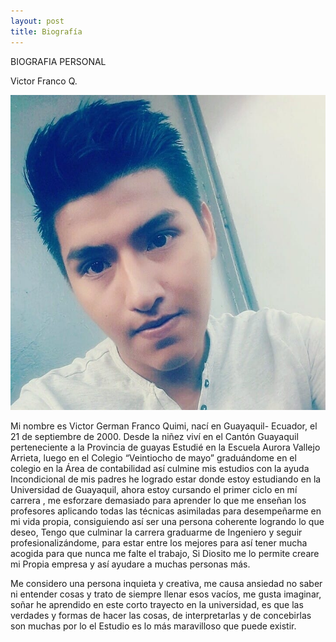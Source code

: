```yaml
---
layout: post
title: Biografía
---
```


BIOGRAFIA 	PERSONAL

Victor Franco Q.


![](https://github.com/victorfrancoq/victorfrancoq.github.io/blob/master/images/foto1.jpg)

Mi nombre es Victor German Franco Quimi, nací en Guayaquil- Ecuador, el 21 de septiembre de 2000.
Desde la niñez viví en el Cantón Guayaquil perteneciente a la Provincia de guayas Estudié en la
Escuela Aurora Vallejo Arrieta, luego en el Colegio “Veintiocho de mayo” graduándome en el colegio
en la Área de contabilidad así culmine mis estudios con la ayuda Incondicional de mis padres he
logrado estar donde estoy estudiando en la Universidad de Guayaquil, ahora estoy cursando el primer
ciclo en mí carrera , me esforzare demasiado para aprender lo que me enseñan los profesores aplicando 
todas las técnicas asimiladas para desempeñarme en mi vida propia, consiguiendo así ser una persona
coherente logrando lo que deseo, Tengo que culminar la carrera graduarme de Ingeniero y seguir 
profesionalizándome, para estar entre los mejores para así tener mucha acogida para que nunca me
falte el trabajo, Si Diosito me lo permite creare mi Propia empresa y así ayudare a muchas personas más.

Me considero una persona inquieta y creativa, me causa ansiedad no saber ni entender cosas y trato
de siempre llenar esos vacíos, me gusta imaginar, soñar he aprendido en este corto trayecto en la
universidad, es que las verdades y formas de hacer las cosas, de interpretarlas y de concebirlas 
son muchas por lo el Estudio es lo más maravilloso que puede existir.




